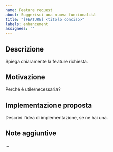 ```yaml
---
name: Feature request
about: Suggerisci una nuova funzionalità
title: "[FEATURE] <titolo conciso>"
labels: enhancement
assignees: ''
---
```


## Descrizione

Spiega chiaramente la feature richiesta.

## Motivazione

Perché è utile/necessaria?

## Implementazione proposta

Descrivi l'idea di implementazione, se ne hai una.

## Note aggiuntive

...